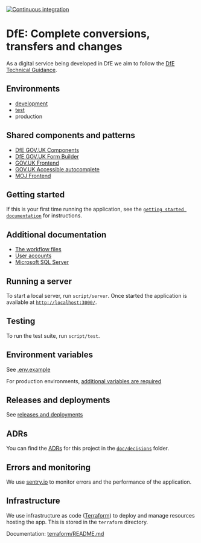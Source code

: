 [![Continuous integration](https://github.com/DFE-Digital/dfe-complete-conversions-transfers-and-changes/actions/workflows/continuous-integration-rails.yml/badge.svg)](https://github.com/DFE-Digital/dfe-complete-conversions-transfers-and-changes/actions/workflows/continuous-integration-rails.yml)

# DfE: Complete conversions, transfers and changes

As a digital service being developed in DfE we aim to follow the
[DfE Technical Guidance](https://technical-guidance.education.gov.uk/).

## Environments

- [development](https://s184d01-comp-complete-app.salmonsky-fe4d6376.westeurope.azurecontainerapps.io/)
- [test](https://s184t01-comp-complete-app.ashycoast-5a62f687.westeurope.azurecontainerapps.io)
- production

## Shared components and patterns

- [DfE GOV.UK Components](https://govuk-components.netlify.app/)
- [DfE GOV.UK Form Builder](https://govuk-form-builder.netlify.app/)
- [GOV.UK Frontend](https://github.com/alphagov/govuk-frontend)
- [GOV.UK Accessible autocomplete](https://github.com/alphagov/accessible-autocomplete)
- [MOJ Frontend](https://github.com/ministryofjustice/moj-frontend)

## Getting started

If this is your first time running the application, see the
[`getting started documentation`](/doc/getting-started.md) for instructions.

## Additional documentation

- [The workflow files](/doc/workflow-files.md)
- [User accounts](/doc/user-accounts.md)
- [Microsoft SQL Server](/doc/microsoft-sql-server.md)

## Running a server

To start a local server, run `script/server`. Once started the application is
available at [`http://localhost:3000/`](http://localhost:3000/).

## Testing

To run the test suite, run `script/test`.

## Environment variables

See [.env.example](./.env.example)

For production environments,
[additional variables are required](./doc/environment-variables.md)

## Releases and deployments

See [releases and deployments](./doc/releases-and-deploys.md)

## ADRs

You can find the [ADRs](https://adr.github.io/) for this project in the
[`doc/decisions`](/doc/decisions) folder.

## Errors and monitoring

We use
[sentry.io](https://sentry.io/organizations/sdd-n7/projects/complete-conversions-transfers-and-changes/?project=6684508)
to monitor errors and the performance of the application.

## Infrastructure

We use infrastructure as code ([Terraform](https://www.terraform.io/)) to deploy
and manage resources hosting the app. This is stored in the `terraform`
directory.

Documentation: [terraform/README.md](/terraform/README.md)

